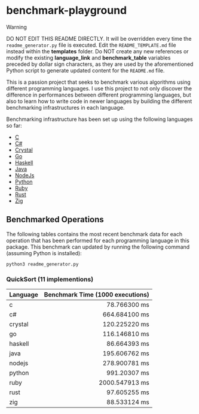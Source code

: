 # benchmark-playground

> [!WARNING]  
> DO NOT EDIT THIS README DIRECTLY. It will be overridden every time the `readme_generator.py` file is executed. Edit the `README_TEMPLATE.md` file instead within the **templates** folder. Do NOT create any new references or modify the existing **language_link** and **benchmark_table** variables preceded by dollar sign characters, as they are used by the aforementioned Python script to generate updated content for the `README.md` file.

This is a passion project that seeks to benchmark various algorithms using different programming languages. I use this project to not only discover the difference in performances between different programming languages, but also to learn how to write code in newer languages by building the different benchmarking infrastructures in each language.

Benchmarking infrastructure has been set up using the following languages so far:

* [C](https://github.com/rdelacrz/benchmark-playground/tree/main/languages/c)
* [C#](https://github.com/rdelacrz/benchmark-playground/tree/main/languages/c%23)
* [Crystal](https://github.com/rdelacrz/benchmark-playground/tree/main/languages/crystal)
* [Go](https://github.com/rdelacrz/benchmark-playground/tree/main/languages/go)
* [Haskell](https://github.com/rdelacrz/benchmark-playground/tree/main/languages/haskell)
* [Java](https://github.com/rdelacrz/benchmark-playground/tree/main/languages/java)
* [NodeJs](https://github.com/rdelacrz/benchmark-playground/tree/main/languages/nodejs)
* [Python](https://github.com/rdelacrz/benchmark-playground/tree/main/languages/python)
* [Ruby](https://github.com/rdelacrz/benchmark-playground/tree/main/languages/ruby)
* [Rust](https://github.com/rdelacrz/benchmark-playground/tree/main/languages/rust)
* [Zig](https://github.com/rdelacrz/benchmark-playground/tree/main/languages/zig)

## Benchmarked Operations

The following tables contains the most recent benchmark data for each operation that has been performed for each programming language in this package. This benchmark can updated by running the following command (assuming Python is installed):

```
python3 readme_generator.py
```

### QuickSort (11 implementions)
Language | Benchmark Time (1000 executions)
-- | -:
c | 78.766300 ms
c# | 664.684100 ms
crystal | 120.225220 ms
go | 116.146810 ms
haskell | 86.664393 ms
java | 195.606762 ms
nodejs | 278.900781 ms
python | 991.20307 ms
ruby | 2000.547913 ms
rust | 97.605255 ms
zig | 88.533124 ms

